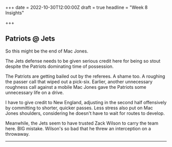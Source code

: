 +++
date = 2022-10-30T12:00:00Z
draft = true
headline = "Week 8 Insights"

+++
## Patriots @ Jets

So this might be the end of Mac Jones.

The Jets defense needs to be given serious credit here for being so stout despite the Patriots dominating time of possession.

The Patriots are getting bailed out by the referees. A shame too. A roughing the passer call that wiped out a pick-six. Earlier, another unnecessary roughness call against a mobile Mac Jones gave the Patriots some unnecessary life on a drive.

I have to give credit to New England, adjusting in the second half offensively by committing to shorter, quicker passes. Less stress also put on Mac Jones shoulders, considering he doesn't have to wait for routes to develop.

Meanwhile, the Jets seem to have trusted Zack Wilson to carry the team here. BIG mistake. Wilson's so bad that he threw an interception on a throwaway.

***
